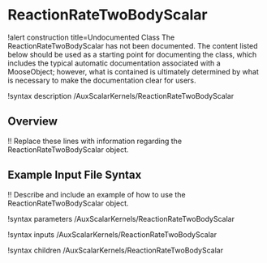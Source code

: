 # ReactionRateTwoBodyScalar

!alert construction title=Undocumented Class
The ReactionRateTwoBodyScalar has not been documented. The content listed below should be used as a starting point for
documenting the class, which includes the typical automatic documentation associated with a
MooseObject; however, what is contained is ultimately determined by what is necessary to make the
documentation clear for users.

!syntax description /AuxScalarKernels/ReactionRateTwoBodyScalar

## Overview

!! Replace these lines with information regarding the ReactionRateTwoBodyScalar object.

## Example Input File Syntax

!! Describe and include an example of how to use the ReactionRateTwoBodyScalar object.

!syntax parameters /AuxScalarKernels/ReactionRateTwoBodyScalar

!syntax inputs /AuxScalarKernels/ReactionRateTwoBodyScalar

!syntax children /AuxScalarKernels/ReactionRateTwoBodyScalar
